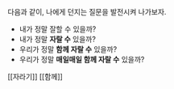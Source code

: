 다음과 같이, 나에게 던지는 질문을 발전시켜 나가보자.
- 내가 정말 잘할 수 있을까?
- 내가 정말 **자랄 수** 있을까?
- 우리가 정말 **함께 자랄 수** 있을까?
- 우리가 정말 **매일매일 함께 자랄 수** 있을까?

[[자라기]]
[[함께]]